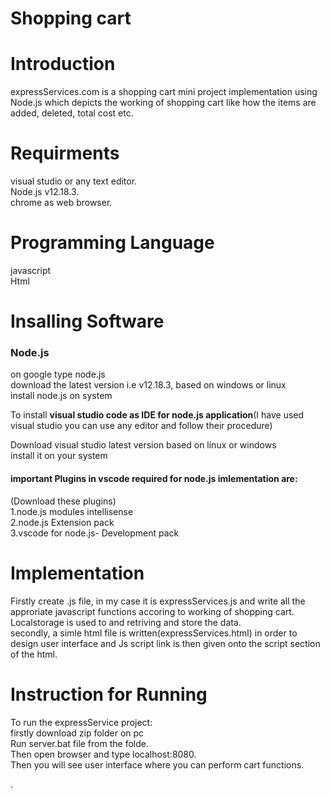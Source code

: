 # Shopping cart
# Introduction
 expressServices.com is a shopping cart mini project implementation using Node.js which depicts the working of shopping cart like how the items are added, deleted, total cost etc.

# Requirments
visual studio or any text editor. <br>
Node.js v12.18.3.<br>
chrome as web browser.

# Programming Language
javascript <br>
Html

# Insalling Software 
### Node.js<br>
on google type node.js<br>
download the latest version i.e v12.18.3, based on windows or linux <br>
install node.js on system<br>

To install <b>visual studio code as IDE for node.js application</b>(I have used visual studio you can use any editor and follow their procedure)<br>

Download visual studio latest version based on linux or windows<br>
install it on your system<br>
#### important Plugins in vscode required for node.js  imlementation are:<br>
(Download these plugins)<br>
1.node.js modules intellisense<br>
2.node.js Extension pack<br>
3.vscode for node.js- Development pack<br>


# Implementation
 Firstly create .js file, in my case it is expressServices.js and write all the approriate javascript functions accoring to working of shopping cart.<br>
 Localstorage is used to and retriving and store the data.<br>
 secondly, a simle  html file is written(expressServices.html) in order to design user interface and Js script  link is then given onto the script section of the html.<br>
 
 # Instruction for Running
 To run the expressService project:<br>
 firstly download zip folder on pc<br>
 Run server.bat file from the folde.<br>
 Then open browser and type localhost:8080.<br>
 Then you will see user interface  where you can perform cart functions.<br>

.




















